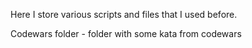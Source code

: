 Here I store various scripts and files that I used before.

Codewars folder - folder with some kata from codewars